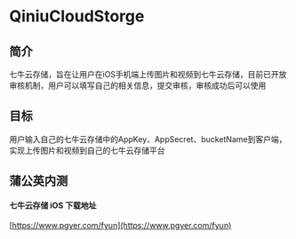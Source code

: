 # QiniuCloudStorge

## 简介
七牛云存储，旨在让用户在iOS手机端上传图片和视频到七牛云存储，目前已开放审核机制，用户可以填写自己的相关信息，提交审核，审核成功后可以使用

## 目标
用户输入自己的七牛云存储中的AppKey、AppSecret、bucketName到客户端，实现上传图片和视频到自己的七牛云存储平台

## 蒲公英内测

#### 七牛云存储 iOS 下载地址

[https://www.pgyer.com/fyun](https://www.pgyer.com/fyun)